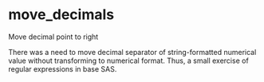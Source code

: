 # move_decimals
Move decimal point to right

There was a need to move decimal separator of string-formatted numerical value without transforming to numerical format. Thus, a small exercise of regular expressions in base SAS.

